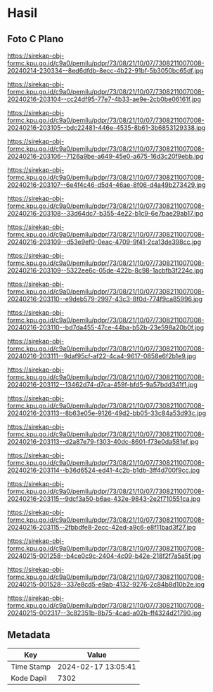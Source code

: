 # Hasil

## Foto C Plano

https://sirekap-obj-formc.kpu.go.id/c9a0/pemilu/pdpr/73/08/21/10/07/7308211007008-20240214-230334--8ed6dfdb-8ecc-4b22-91bf-5b3050bc65df.jpg

https://sirekap-obj-formc.kpu.go.id/c9a0/pemilu/pdpr/73/08/21/10/07/7308211007008-20240216-203104--cc24df95-77e7-4b33-ae9e-2cb0be06161f.jpg

https://sirekap-obj-formc.kpu.go.id/c9a0/pemilu/pdpr/73/08/21/10/07/7308211007008-20240216-203105--bdc22481-446e-4535-8b61-3b6853129338.jpg

https://sirekap-obj-formc.kpu.go.id/c9a0/pemilu/pdpr/73/08/21/10/07/7308211007008-20240216-203106--7126a9be-a649-45e0-a675-16d3c20f9ebb.jpg

https://sirekap-obj-formc.kpu.go.id/c9a0/pemilu/pdpr/73/08/21/10/07/7308211007008-20240216-203107--6e4f4c46-d5d4-46ae-8f06-d4a49b273429.jpg

https://sirekap-obj-formc.kpu.go.id/c9a0/pemilu/pdpr/73/08/21/10/07/7308211007008-20240216-203108--33d64dc7-b355-4e22-b1c9-6e7bae29ab17.jpg

https://sirekap-obj-formc.kpu.go.id/c9a0/pemilu/pdpr/73/08/21/10/07/7308211007008-20240216-203109--d53e9ef0-0eac-4709-9f41-2ca13de398cc.jpg

https://sirekap-obj-formc.kpu.go.id/c9a0/pemilu/pdpr/73/08/21/10/07/7308211007008-20240216-203109--5322ee6c-05de-422b-8c98-1acbfb3f224c.jpg

https://sirekap-obj-formc.kpu.go.id/c9a0/pemilu/pdpr/73/08/21/10/07/7308211007008-20240216-203110--e9deb579-2997-43c3-8f0d-774f9ca85996.jpg

https://sirekap-obj-formc.kpu.go.id/c9a0/pemilu/pdpr/73/08/21/10/07/7308211007008-20240216-203110--bd7da455-47ce-44ba-b52b-23e598a20b0f.jpg

https://sirekap-obj-formc.kpu.go.id/c9a0/pemilu/pdpr/73/08/21/10/07/7308211007008-20240216-203111--9daf95cf-af22-4ca4-9617-0858e6f2b1e9.jpg

https://sirekap-obj-formc.kpu.go.id/c9a0/pemilu/pdpr/73/08/21/10/07/7308211007008-20240216-203112--13462d74-d7ca-459f-bfd5-9a57bdd341f1.jpg

https://sirekap-obj-formc.kpu.go.id/c9a0/pemilu/pdpr/73/08/21/10/07/7308211007008-20240216-203113--8b63e05e-9126-49d2-bb05-33c84a53d93c.jpg

https://sirekap-obj-formc.kpu.go.id/c9a0/pemilu/pdpr/73/08/21/10/07/7308211007008-20240216-203113--d2a87e79-f303-40dc-8601-f73e0da581ef.jpg

https://sirekap-obj-formc.kpu.go.id/c9a0/pemilu/pdpr/73/08/21/10/07/7308211007008-20240216-203114--b36d6524-ed41-4c2b-b1db-3ff4d700f9cc.jpg

https://sirekap-obj-formc.kpu.go.id/c9a0/pemilu/pdpr/73/08/21/10/07/7308211007008-20240216-203115--9dcf3a50-b6ae-432e-9843-2e2f710551ca.jpg

https://sirekap-obj-formc.kpu.go.id/c9a0/pemilu/pdpr/73/08/21/10/07/7308211007008-20240216-203115--2fbbdfe8-2ecc-42ed-a9c6-e8f11bad3f27.jpg

https://sirekap-obj-formc.kpu.go.id/c9a0/pemilu/pdpr/73/08/21/10/07/7308211007008-20240215-001258--b4ce0c9c-2404-4c09-b42e-218f2f7a5a5f.jpg

https://sirekap-obj-formc.kpu.go.id/c9a0/pemilu/pdpr/73/08/21/10/07/7308211007008-20240215-001528--337e8cd5-e9ab-4132-9276-2c84b8d10b2e.jpg

https://sirekap-obj-formc.kpu.go.id/c9a0/pemilu/pdpr/73/08/21/10/07/7308211007008-20240215-002317--3c82351b-8b75-4cad-a02b-ff4324d21790.jpg


## Metadata

| Key        | Value               |
| ---------- | ------------------- |
| Time Stamp | 2024-02-17 13:05:41 |
| Kode Dapil | 7302                |



